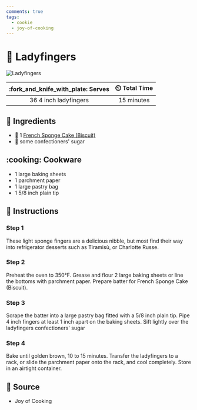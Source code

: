 ```yaml
---
comments: true
tags:
  - cookie
  - joy-of-cooking
---
```

# :baguette_bread: Ladyfingers

![Ladyfingers](../assets/images/ladyfingers.png)

| :fork_and_knife_with_plate: Serves | :timer_clock: Total Time |
|:----------------------------------:|:-----------------------: |
| 36 4 inch ladyfingers | 15 minutes |

## :salt: Ingredients

- :cake: 1 [French Sponge Cake (Biscuit)][1]
- :candy: some confectioners' sugar

## :cooking: Cookware

- 1 large baking sheets
- 1 parchment paper
- 1 large pastry bag
- 1 5/8 inch plain tip

## :pencil: Instructions

### Step 1

These light sponge fingers are a delicious nibble, but most find their way into refrigerator desserts such as Tiramisù,
or Charlotte Russe.

### Step 2

Preheat the oven to 350°F. Grease and flour 2 large baking sheets or line the bottoms with parchment paper. Prepare
batter for French Sponge Cake (Biscuit).

### Step 3

Scrape the batter into a large pastry bag fitted with a 5/8 inch plain tip. Pipe 4 inch fingers at least 1 inch apart on
the baking sheets. Sift lightly over the ladyfingers confectioners' sugar

### Step 4

Bake until golden brown, 10 to 15 minutes. Transfer the ladyfingers to a rack, or slide the parchment paper onto the
rack, and cool completely. Store in an airtight container.

## :link: Source

- Joy of Cooking

[1]: <../ingredients/french-sponge-cake-(biscuit).md>
